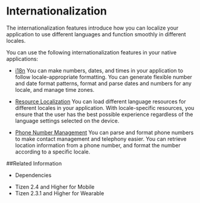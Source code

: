 # Internationalization

The internationalization features introduce how you can localize your application to use different languages and function smoothly in different locales.

You can use the following internationalization features in your native applications:

- [i18n](i18n.md)
You can make numbers, dates, and times in your application to follow locale-appropriate formatting. You can generate flexible number and date format patterns, format and parse dates and numbers for any locale, and manage time zones.

- [Resource Localization](resource-localization.md)
You can load different language resources for different locales in your application. With locale-specific resources, you ensure that the user has the best possible experience regardless of the language settings selected on the device.

- [Phone Number Management](phonenumber.md)
You can parse and format phone numbers to make contact management and telephony easier. You can retrieve location information from a phone number, and format the number according to a specific locale.

##Related Information
* Dependencies
 - Tizen 2.4 and Higher for Mobile
 - Tizen 2.3.1 and Higher for Wearable
